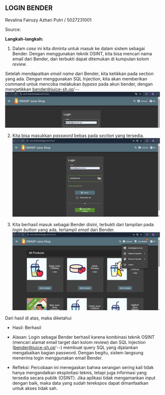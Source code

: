 ## LOGIN BENDER

Revalina Fairuzy Azhari Putri / 5027231001

Source: 

**Langkah-langkah:**

1. Dalam *case* ini kita diminta untuk masuk ke dalam sistem sebagai Bender. Dengan menggunakan teknik OSINT, kita bisa mencari nama email dari Bender, dan terbukti dapat ditemukan di kumpulan kolom *review*.

Setelah mendapatkan *email name* dari Bender, kita ketikkan pada section yang ada. Dengan menggunakan SQL Injection, kita akan memberikan command untuk mencoba melakukan *bypass* pada akun bender, dengan mengetikkan bender@juice-sh.op'--
![alt text](images/image-4.png)

2. Kita bisa masukkan *password* bebas pada *section* yang tersedia.
![alt text](images/image-5.png)

3. Kita berhasil masuk sebagai Bender disini, terbukti dari tampilan pada *login button* yang ada, tertampil *email* dari Bender.
![alt text](images/image-6.png)

Dari hasil di atas, maka diketahui 

- Hasil: Berhasil

- Alasan: Login sebagai Bender berhasil karena kombinasi teknik OSINT (mencari alamat email target dari kolom review) dan SQL Injection (bender@juice-sh.op'--) membuat query SQL yang dijalankan mengabaikan bagian password. Dengan begitu, sistem langsung menerima login menggunakan email Bender.

- Refleksi: Percobaan ini menegaskan bahwa serangan sering kali tidak hanya mengandalkan eksploitasi teknis, tetapi juga informasi yang tersedia secara publik (OSINT). Jika aplikasi tidak mengamankan input dengan baik, maka data yang sudah terekspos dapat dimanfaatkan untuk akses tidak sah.